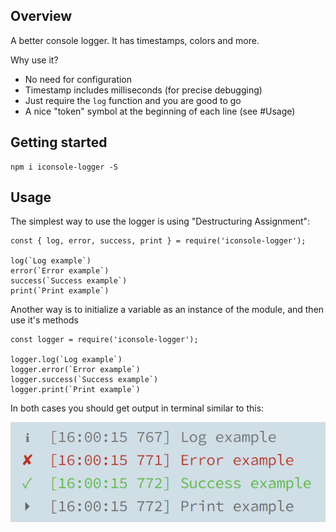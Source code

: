 ## Overview

A better console logger. It has timestamps, colors and more.

Why use it?
* No need for configuration
* Timestamp includes milliseconds (for precise debugging)
* Just require the `log` function and you are good to go
* A nice "token" symbol at the beginning of each line (see #Usage)

## Getting started

```
npm i iconsole-logger -S
```

## Usage

The simplest way to use the logger is using "Destructuring Assignment":

```
const { log, error, success, print } = require('iconsole-logger');

log(`Log example`)
error(`Error example`)
success(`Success example`)
print(`Print example`)
```

Another way is to initialize a variable as an instance of the module, and then use it's methods

```
const logger = require('iconsole-logger');

logger.log(`Log example`)
logger.error(`Error example`)
logger.success(`Success example`)
logger.print(`Print example`)
```

In both cases you should get output in terminal similar to this:

![Output example](./docs/screen_1.png 'Output example')
